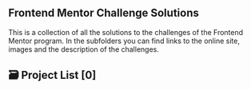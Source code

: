 ## Frontend Mentor Challenge Solutions

This is a collection of all the solutions to the challenges of the Frontend Mentor program. In the subfolders you can find links to the online site, images and the description of the challenges.

## 🗃️ Project List [0]
